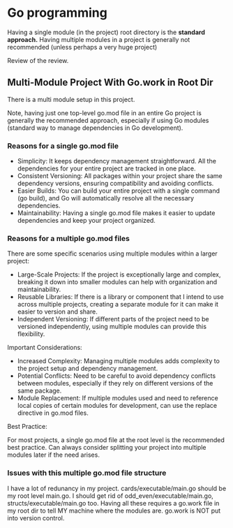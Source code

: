 # Go programming

Having a single module (in the project) root directory is the **standard approach.**
Having multiple modules in a project is generally not recommended (unless perhaps a very huge project)

Review of the review.

## Multi-Module Project With Go.work in Root Dir

There is a multi module setup in this project.

Note, having just one top-level go.mod file in an entire Go project is generally the recommended approach, especially if using Go modules (standard way to manage dependencies in Go development).

### Reasons for a single go.mod file

- Simplicity: It keeps dependency management straightforward. All the dependencies for your entire project are tracked in one place.
- Consistent Versioning: All packages within your project share the same dependency versions, ensuring compatibility and avoiding conflicts.
- Easier Builds: You can build your entire project with a single command (go build), and Go will automatically resolve all the necessary dependencies.
- Maintainability: Having a single go.mod file makes it easier to update dependencies and keep your project organized.

### Reasons for a multiple go.mod files

There are some specific scenarios using multiple modules within a larger project:

- Large-Scale Projects: If the project is exceptionally large and complex, breaking it down into smaller modules can help with organization and maintainability.
- Reusable Libraries: If there is a library or component that I intend to use across multiple projects, creating a separate module for it can make it easier to version and share.
- Independent Versioning: If different parts of the project need to be versioned independently, using multiple modules can provide this flexibility.

Important Considerations:

- Increased Complexity: Managing multiple modules adds complexity to the project setup and dependency management.
- Potential Conflicts: Need to be careful to avoid dependency conflicts between modules, especially if they rely on different versions of the same package.
- Module Replacement: If multiple modules used and need to reference local copies of certain modules for development, can use the replace directive in go.mod files.

Best Practice:

For most projects, a single go.mod file at the root level is the
recommended best practice. Can always consider splitting your project into multiple
modules later if the need arises.

### Issues with this multiple go.mod file structure

I have a lot of redunancy in my project. cards/executable/main.go should be my root level main.go.
I should get rid of odd_even/executable/main.go, structs/executable/main.go too. Having all these requires
a go.work file in my root dir to tell MY machine where the modules are. go.work is NOT put into version
control.
